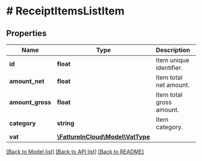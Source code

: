 # # ReceiptItemsListItem

## Properties

Name | Type | Description | Notes
------------ | ------------- | ------------- | -------------
**id** | **float** | Item unique identifier. | [optional]
**amount_net** | **float** | Item total net amount. | [optional]
**amount_gross** | **float** | Item total gross amount. | [optional]
**category** | **string** | Item category. | [optional]
**vat** | [**\FattureInCloud\Model\VatType**](VatType.md) |  | [optional]

[[Back to Model list]](../../README.md#models) [[Back to API list]](../../README.md#endpoints) [[Back to README]](../../README.md)
